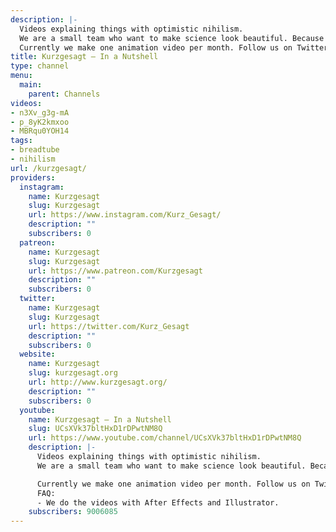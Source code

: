 ```yaml
---
description: |-
  Videos explaining things with optimistic nihilism.
  We are a small team who want to make science look beautiful. Because it is beautiful.
  Currently we make one animation video per month. Follow us on Twitter, Facebook to get notified when a new one comes out.
title: Kurzgesagt – In a Nutshell
type: channel
menu:
  main:
    parent: Channels
videos:
- n3Xv_g3g-mA
- p_8yK2kmxoo
- MBRqu0YOH14
tags:
- breadtube
- nihilism
url: /kurzgesagt/
providers:
  instagram:
    name: Kurzgesagt
    slug: Kurzgesagt
    url: https://www.instagram.com/Kurz_Gesagt/
    description: ""
    subscribers: 0
  patreon:
    name: Kurzgesagt
    slug: Kurzgesagt
    url: https://www.patreon.com/Kurzgesagt
    description: ""
    subscribers: 0
  twitter:
    name: Kurzgesagt
    slug: Kurzgesagt
    url: https://twitter.com/Kurz_Gesagt
    description: ""
    subscribers: 0
  website:
    name: Kurzgesagt
    slug: kurzgesagt.org
    url: http://www.kurzgesagt.org/
    description: ""
    subscribers: 0
  youtube:
    name: Kurzgesagt – In a Nutshell
    slug: UCsXVk37bltHxD1rDPwtNM8Q
    url: https://www.youtube.com/channel/UCsXVk37bltHxD1rDPwtNM8Q
    description: |-
      Videos explaining things with optimistic nihilism.
      We are a small team who want to make science look beautiful. Because it is beautiful.

      Currently we make one animation video per month. Follow us on Twitter, Facebook to get notified when a new one comes out.
      FAQ:
      - We do the videos with After Effects and Illustrator.
    subscribers: 9006085
---
```

